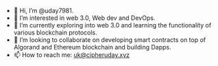 - 👋 Hi, I’m @uday7981.
- 👀 I’m interested in web 3.0, Web dev and DevOps.
- 🌱 I’m currently exploring into web 3.0 and learning the functionality of various blockchain protocols.
- 💞️ I’m looking to collaborate on developing smart contracts on top of Algorand and Ethereum blockchain and building Dapps.
- 📫 How to reach me: uk@cipheruday.xyz

<!---
uday7981/uday7981 is a ✨ special ✨ repository because its `README.md` (this file) appears on your GitHub profile.
You can click the Preview link to take a look at your changes.
--->
